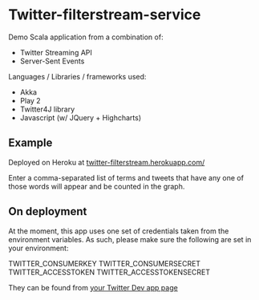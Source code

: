 Twitter-filterstream-service
============================

Demo Scala application from a combination of:

- Twitter Streaming API
- Server-Sent Events

Languages / Libraries / frameworks used:

- Akka
- Play 2
- Twitter4J library
- Javascript (w/ JQuery + Highcharts)

Example
-------

Deployed on Heroku at [twitter-filterstream.herokuapp.com/](http://twitter-filterstream.herokuapp.com/)

Enter a comma-separated list of terms and tweets that have any one of those words will appear and be counted in the graph.

On deployment
-------------

At the moment, this app uses one set of credentials taken from the environment variables. As such, please make sure the following are set in your environment:

TWITTER_CONSUMERKEY
TWITTER_CONSUMERSECRET
TWITTER_ACCESSTOKEN
TWITTER_ACCESSTOKENSECRET

They can be found from [your Twitter Dev app page](https://dev.twitter.com/apps)